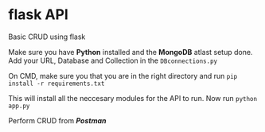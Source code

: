# flask API
Basic CRUD using flask

Make sure you have **Python** installed and the **MongoDB** atlast setup done. Add your URL, Database and Collection in the `DBconnections.py`


On CMD, make sure you that you are in the right directory and run
`pip install -r requirements.txt`

This will install all the neccesary modules for the API to run. Now run
`python app.py`

Perform CRUD from ***Postman***


